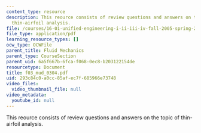 ```yaml
---
content_type: resource
description: This reource consists of review questions and answers on the topic of
  thin-airfoil analysis.
file: /courses/16-01-unified-engineering-i-ii-iii-iv-fall-2005-spring-2006/293c84c0a0cc85afec7f685966e73748_f03_mud_0304.pdf
file_type: application/pdf
learning_resource_types: []
ocw_type: OCWFile
parent_title: Fluid Mechanics
parent_type: CourseSection
parent_uid: 6a5f667b-6fca-f068-0ec8-b203122154de
resourcetype: Document
title: f03_mud_0304.pdf
uid: 293c84c0-a0cc-85af-ec7f-685966e73748
video_files:
  video_thumbnail_file: null
video_metadata:
  youtube_id: null
---
```

This reource consists of review questions and answers on the topic of thin-airfoil analysis.

